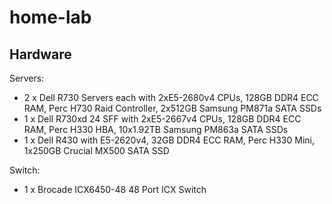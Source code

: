 # home-lab

## Hardware

Servers:
  - 2 x Dell R730 Servers each with 2xE5-2680v4 CPUs, 128GB DDR4 ECC RAM, Perc H730 Raid Controller, 2x512GB Samsung PM871a SATA SSDs
  - 1 x Dell R730xd 24 SFF with 2xE5-2667v4 CPUs, 128GB DDR4 ECC RAM, Perc H330 HBA, 10x1.92TB Samsung PM863a SATA SSDs
  - 1 x Dell R430 with E5-2620v4, 32GB DDR4 ECC RAM, Perc H330 Mini, 1x250GB Crucial MX500 SATA SSD
  
Switch: 
  - 1 x Brocade ICX6450-48 48 Port ICX Switch
 
